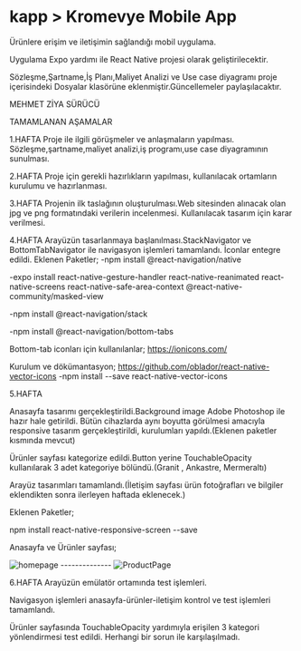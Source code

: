 # kapp > Kromevye Mobile App

Ürünlere erişim ve iletişimin sağlandığı mobil uygulama.

Uygulama Expo yardımı ile React Native projesi olarak geliştirilecektir.

Sözleşme,Şartname,İş Planı,Maliyet Analizi ve Use case diyagramı proje içerisindeki Dosyalar klasörüne eklenmiştir.Güncellemeler paylaşılacaktır.

MEHMET ZİYA SÜRÜCÜ

TAMAMLANAN AŞAMALAR

1.HAFTA
Proje ile ilgili görüşmeler ve anlaşmaların yapılması.
Sözleşme,şartname,maliyet analizi,iş programı,use case diyagramının sunulması.

2.HAFTA
Proje için gerekli hazırlıkların yapılması, kullanılacak ortamların kurulumu ve hazırlanması.

3.HAFTA
Projenin ilk taslağının oluşturulması.Web sitesinden alınacak olan jpg ve png formatındaki verilerin incelenmesi. Kullanılacak tasarım için karar verilmesi.

4.HAFTA
Arayüzün tasarlanmaya başlanılması.StackNavigator ve BottomTabNavigator ile navigasyon işlemleri tamamlandı.
İconlar entegre edildi.
Eklenen Paketler;
-npm install @react-navigation/native

-expo install react-native-gesture-handler
react-native-reanimated
react-native-screens
react-native-safe-area-context
@react-native-community/masked-view

-npm install @react-navigation/stack

-npm install @react-navigation/bottom-tabs

Bottom-tab iconları için kullanılanlar;
https://ionicons.com/

Kurulum ve dökümantasyon;
https://github.com/oblador/react-native-vector-icons
-npm install --save react-native-vector-icons

5.HAFTA

Anasayfa tasarımı gerçekleştirildi.Background image Adobe Photoshop ile hazır hale getirildi.
Bütün cihazlarda aynı boyutta görülmesi amacıyla responsive tasarım gerçekleştirildi, kurulumları yapıldı.(Eklenen paketler kısmında mevcut)

Ürünler sayfası kategorize edildi.Button yerine TouchableOpacity kullanılarak 3 adet kategoriye bölündü.(Granit , Ankastre, Mermeraltı)

Arayüz tasarımları tamamlandı.(İletişim sayfası ürün fotoğrafları ve bilgiler eklendikten sonra ilerleyen haftada eklenecek.)

Eklenen Paketler;

npm install react-native-responsive-screen --save

Anasayfa ve Ürünler sayfası;

![homepage](https://user-images.githubusercontent.com/63004778/113609335-48ef6580-9654-11eb-9efc-8e67aba7f023.png) -------------- ![ProductPage](https://user-images.githubusercontent.com/63004778/113609374-5573be00-9654-11eb-9fd8-0826c1d3228c.png)

6.HAFTA
Arayüzün emülatör ortamında test işlemleri.

Navigasyon işlemleri anasayfa-ürünler-iletişim kontrol ve test işlemleri tamamlandı.

Ürünler sayfasında TouchableOpacity yardımıyla erişilen 3 kategori yönlendirmesi test edildi.
Herhangi bir sorun ile karşılaşılmadı.
